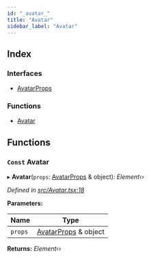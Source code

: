 ```yaml
---
id: "_avatar_"
title: "Avatar"
sidebar_label: "Avatar"
---
```


## Index

### Interfaces

* [AvatarProps](../interfaces/_avatar_.avatarprops.md)

### Functions

* [Avatar](_avatar_.md#const-avatar)

## Functions

### `Const` Avatar

▸ **Avatar**(`props`: [AvatarProps](../interfaces/_avatar_.avatarprops.md) & object): *Element‹›*

*Defined in [src/Avatar.tsx:18](https://github.com/tarojsx/ui/blob/6701f45/src/Avatar.tsx#L18)*

**Parameters:**

Name | Type |
------ | ------ |
`props` | [AvatarProps](../interfaces/_avatar_.avatarprops.md) & object |

**Returns:** *Element‹›*
